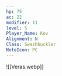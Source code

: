 ```yaml
---
hp: 75
ac: 22
modifier: 11
level: 5
Player_Name: Kev
Alignment: N
Class: Swashbuckler
NoteIcon: PC
---
```

![[Veras.webp]]